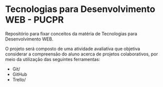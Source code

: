 # Tecnologias para Desenvolvimento WEB - PUCPR
Repositório para fixar conceitos da matéria de Tecnologias para Desenvolvimento WEB.

O projeto será composto de uma atividade avaliativa que objetiva considerar a compreensão do aluno acerca de projetos colaborativos, por meio da utilização das seguintes ferramentas:
- Git/
- GitHub
- Trello/


